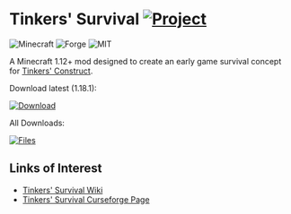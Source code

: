 # Tinkers' Survival [![Project](http://cf.way2muchnoise.eu/full_294667_downloads.svg)](https://minecraft.curseforge.com/projects/294667)
![Minecraft](http://cf.way2muchnoise.eu/versions/For%20MC_294667_all.svg)
![Forge](https://img.shields.io/badge/Forge-39.0.+-green.svg?longCache=true&style=flat)
![MIT](https://img.shields.io/badge/license-MIT-blue.svg?longCache=true&style=flat)

A Minecraft 1.12+ mod designed to create an early game survival concept for
[Tinkers' Construct](https://github.com/SlimeKnights/TinkersConstruct).

Download latest (1.18.1):

[![Download](https://curse.nikky.moe/api/img/294667?logo)](https://curse.nikky.moe/api/url/294667)

All Downloads:

[![Files](https://curse.nikky.moe/api/img/294667/files?logo)](https://minecraft.curseforge.com/projects/294667/files)

## Links of Interest

+ [Tinkers' Survival Wiki](https://github.com/wendall911/SurvivalEssentials/wiki)
+ [Tinkers' Survival Curseforge Page](https://minecraft.curseforge.com/projects/survivalessentials)
